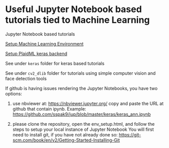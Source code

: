 # Useful Jupyter Notebook based tutorials tied to Machine Learning

Jupyter Notebook based tutorials

[Setup Machine Learning Environment](env_setup.ipynb)

[Setup PlaidML keras backend](setup_plaidml.ipynb)

See under `keras` folder for keras based tutorials

See under `cv2_dlib` folder for tutorials using simple computer vision and face detection tools

If github is having issues rendering the Jupyter Notebooks, you have two options:

1) use nbviewer at: https://nbviewer.jupyter.org/
copy and paste the URL at github that contain ipynb.  Example:
https://github.com/sspak9/jup/blob/master/keras/keras_ann.ipynb


2) please clone the repository, open the env_setup.html, and follow the steps to setup your local instance of Jupyter Notebook
You will first need to install git, if you have not already done so:
https://git-scm.com/book/en/v2/Getting-Started-Installing-Git

